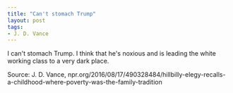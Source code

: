 ```yaml
---
title: "Can't stomach Trump"
layout: post
tags:
- J. D. Vance
---
```


I can't stomach Trump. I think that he's noxious and is leading the white working class to a very dark place.

Source: J. D. Vance, npr.org/2016/08/17/490328484/hillbilly-elegy-recalls-a-childhood-where-poverty-was-the-family-tradition
